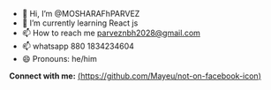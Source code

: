 - 👋 Hi, I’m @MOSHARAFhPARVEZ
- 🌱 I’m currently learning React js
- 📫 How to reach me parveznbh2028@gmail.com
- 📫 whatsapp 880 1834234604   
- 😄 Pronouns: he/him
  
**Connect with me:**
[(https://github.com/Mayeu/not-on-facebook-icon)](https://www.facebook.com/parveznbh)



<!---
MOSHARAFhPARVEZ/MOSHARAFhPARVEZ is a ✨ special ✨ repository because its `README.md` (this file) appears on your GitHub profile.
You can click the Preview link to take a look at your changes.
--->

